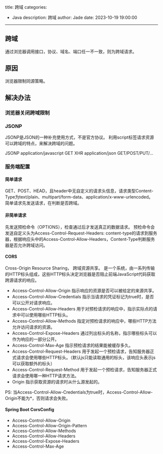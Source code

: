 title: 跨域
categories:
  - Java
description: 跨域
author: Jade
date: 2023-10-19 19:00:00
---

## 跨域
通过浏览器调用接口，协议、域名、端口任一不一致，则为跨域请求。

## 原因
浏览器限制同源策略。

## 解决办法
### 浏览器关闭跨域限制

### JSONP
JSONP是JSON的一种补充使用方式，不是官方协议。
利用script标签请求资源可以跨域的特点，来解决跨域的问题。

JSONP   application/javascript  GET
XHR     application/json        GET/POST/PUT/...

### 服务端配置

#### 简单请求
GET、POST、HEAD，且header中无自定义的请求头信息，请求类型Content-Type为text/plain、multipart/form-data、application/x-www-urlencoded。
简单请求先发送请求，在判断是否跨域。

#### 非简单请求
先发送预检命令（OPTIONS），检查通过后才发送真正的数据请求。
预检命令会发送自定义头为Access-Control-Request-Headers: content-type的请求到服务器，根据响应头中的Access-Control-Allow-Headers，Content-Type判断服务器是否允许跨域访问。

#### CORS
Cross-Origin Resource Sharing， 跨域资源共享。
是一个系统，由一系列传输的HTTP标头组成，这些HTTP标头决定浏览器是否阻止前端JavaScript代码获取跨源请求的响应。

- Access-Control-Allow-Origin 指示响应的资源是否可以被给定的来源共享。
- Access-Control-Allow-Credentials 指示当请求的凭证标记为true时，是否可以公开对请求响应。
- Access-Control-Allow-Headers 用于对预检请求的响应中，指示实际点的请求中可以使用哪些HTTP标头。
- Access-Control-Allow-Methods 指定对预检请求的响应中，哪些HTTP方法允许访问请求的资源。
- Access-Control-Expose-Headers 通过列出标头的名称，指示哪些标头可以作为响应的一部分公开。
- Access-Control-Max-Age 指示预检请求的结果能被缓存多久。
- Access-Control-Request-Headers 用于发起一个预检请求，告知服务器正式请求会使用哪些HTTP标头。（默认js只能读取通用的标头，该响应头表示js可以获取额外的标头）
- Access-Control-Request-Method 用于发起一个预检请求，告知服务器正式请求会使用哪一种HTTP请求方法。
- Origin 指示获取资源的请求时从什么源发起的。

PS: 当Access-Control-Allow-Credentials为true时，Access-Control-Allow-Origin不能为*，否则请求会失败。

#### Spring Boot CorsConfig
- Access-Control-Allow-Origin
- Access-Control-Allow-Origin-Pattern
- Access-Control-Allow-Methods
- Access-Control-Allow-Headers
- Access-Control-Expose-Headers
- Access-Control-Max-Age
 
